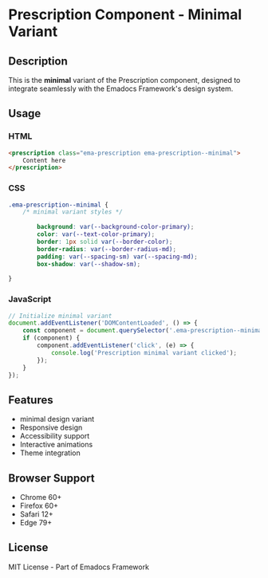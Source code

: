 # Prescription Component - Minimal Variant

## Description
This is the **minimal** variant of the Prescription component, designed to integrate seamlessly with the Emadocs Framework's design system.

## Usage

### HTML
```html
<prescription class="ema-prescription ema-prescription--minimal">
    Content here
</prescription>
```

### CSS
```css
.ema-prescription--minimal {
    /* minimal variant styles */
    
        background: var(--background-color-primary);
        color: var(--text-color-primary);
        border: 1px solid var(--border-color);
        border-radius: var(--border-radius-md);
        padding: var(--spacing-sm) var(--spacing-md);
        box-shadow: var(--shadow-sm);
    
}
```

### JavaScript
```javascript
// Initialize minimal variant
document.addEventListener('DOMContentLoaded', () => {
    const component = document.querySelector('.ema-prescription--minimal');
    if (component) {
        component.addEventListener('click', (e) => {
            console.log('Prescription minimal variant clicked');
        });
    }
});
```

## Features
- minimal design variant
- Responsive design
- Accessibility support
- Interactive animations
- Theme integration

## Browser Support
- Chrome 60+
- Firefox 60+
- Safari 12+
- Edge 79+

## License
MIT License - Part of Emadocs Framework
